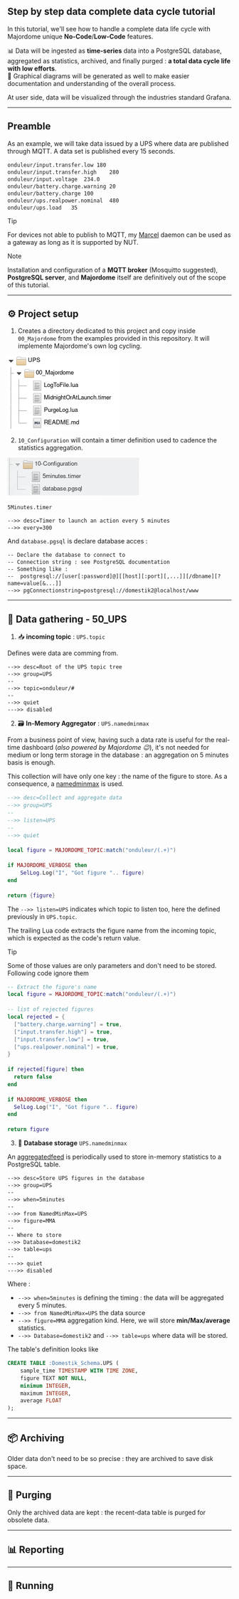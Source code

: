 Step by step data complete data cycle tutorial
---

In this tutorial, we'll see how to handle a complete data life cycle with Majordome unique 
**No-Code**/**Low-Code** features.

📊 Data will be ingested as **time-series** data into a PostgreSQL database, aggregated as statistics,
archived, and finally purged : **a total data cycle life with low efforts**.<br>
🧾 Graphical diagrams will be generated as well to make easier documentation and understanding
of the overall process.

At user side, data will be visualized through the industries standard Grafana.

---

## Preamble

As an example, we will take data issued by a UPS where data are published through MQTT. A data set is published every 15 seconds.

```
onduleur/input.transfer.low	180
onduleur/input.transfer.high	280
onduleur/input.voltage	234.0
onduleur/battery.charge.warning	20
onduleur/battery.charge	100
onduleur/ups.realpower.nominal	480
onduleur/ups.load	35
```

> [!TIP]
> For devices not able to publish to MQTT,
> my [Marcel](https://github.com/destroyedlolo/Marcel) daemon can be used as a gateway as long as
> it is supported by NUT.

> [!NOTE]
> Installation and configuration of a **MQTT broker** (Mosquitto suggested), **PostgreSQL server**,
> and **Majordome** itself are definitively out of the scope of this tutorial.

---

## ⚙️ Project setup

1. Creates a directory dedicated to this project and copy inside `00_Majordome` from the
examples provided in this repository. It will implemente Majordome's own log cycling.

![structures](Resources/00_Majordome.png)

2. `10_Configuration` will contain a timer definition used to cadence the statistics aggregation.

![structures](Resources/10-Configuration.png)

`5Minutes.timer`
```
-->> desc=Timer to launch an action every 5 minutes
-->> every=300
```

And `database.pgsql` is declare database acces :
```
-- Declare the database to connect to
-- Connection string : see PostgreSQL documentation
-- Something like :
--	postgresql://[user[:password]@][[host][:port][,...]][/dbname][?name=value[&...]]
-->> pgConnectionstring=postgresql://domestik2@localhost/www
```

---

## 📡 Data gathering - 50_UPS

1. 📥 **incoming topic** : `UPS.topic`

Defines were data are comming from.

```
-->> desc=Root of the UPS topic tree
-->> group=UPS
--
-->> topic=onduleur/#
--
-->> quiet
--->> disabled
```

2. 🗃️ **In-Memory Aggregator** : `UPS.namedminmax`

From a business point of view, having such a data rate is useful for the real-time dashboard (*also powered by Majordome 😉*), it's not needed for medium or long term storage in the database : an aggregation on 5 minutes basis is enough.

This collection will have only one key : the name of the figure to store. As a consequence, a [namedminmax](../../Documentations/NamedMinMax.md) is used.

```lua
-->> desc=Collect and aggregate data
-->> group=UPS
--
-->> listen=UPS
--
-->> quiet

local figure = MAJORDOME_TOPIC:match("onduleur/(.+)")

if MAJORDOME_VERBOSE then
	SelLog.Log("I", "Got figure ".. figure)
end

return {figure}
```

The `-->> listen=UPS` indicates which topic to listen too, here the defined previously in `UPS.topic`.

The trailing Lua code extracts the figure name from the incoming topic, which is expected as the code's return value.

> [!TIP]
> Some of those values are only parameters and don't need to be stored.
> Following code ignore them
> ```lua
> -- Extract the figure's name
> local figure = MAJORDOME_TOPIC:match("onduleur/(.+)")
>
> -- list of rejected figures
> local rejected = {
>	["battery.charge.warning"] = true,
>	["input.transfer.high"] = true,
>	["input.transfer.low"] = true,
>	["ups.realpower.nominal"] = true,
> }
>
> if rejected[figure] then
>	return false
> end
>
> if MAJORDOME_VERBOSE then
>	SelLog.Log("I", "Got figure ".. figure)
> end
>
> return figure
> ```

3. 🐘 **Database storage** `UPS.namedminmax`

An [aggregatedfeed](../../Documentations/Database/aggregatedfeed.md) is periodically used to store in-memory statistics to a PostgreSQL table.

```
-->> desc=Store UPS figures in the database
-->> group=UPS
--
-->> when=5minutes
--
-->> from NamedMinMax=UPS
-->> figure=MMA
--
-- Where to store
-->> Database=domestik2
-->> table=ups
--
--->> quiet
--->> disabled
```

Where :
- `-->> when=5minutes` is defining the timing : the data will be aggregated every 5 minutes.
- `-->> from NamedMinMax=UPS` the data source
- `-->> figure=MMA` aggregation kind. Here, we will store **min/Max/average** statistics.
- `-->> Database=domestik2` and `-->> table=ups` where data will be stored.

The table's definition looks like
```sql
CREATE TABLE :Domestik_Schema.UPS (
	sample_time TIMESTAMP WITH TIME ZONE,
	figure TEXT NOT NULL,
	minimum INTEGER,
	maximum INTEGER,
	average FLOAT
);
```

---

## 📦 Archiving

Older data don't need to be so precise : they are archived to save disk space.

---

## 🧹 Purging

Only the archived data are kept : the recent-data table is purged for obsolete data.

---

## 📊 Reporting

---

## 🚀 Running
